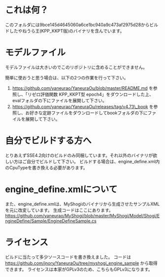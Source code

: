 # これは何？

このフォルダには9bce145d4645060a6ce1bc940a9c473af2975d28からビルドしたやねうら王(KPP\_KKPT版)のバイナリを含んでいます。

# モデルファイル
モデルファイルは大きいのでこのリポジトリに含めることができません。

簡単に使おうと思う場合は、以下の2つの作業を行って下さい。

1. https://github.com/yaneurao/YaneuraOu/blob/master/README.md を参照し、「リゼロ評価関数 KPP\_KKPT型 epoch4」をダウンロードした上、evalフォルダの下にファイルを展開して下さい。
2. https://github.com/yaneurao/YaneuraOu/releases/tag/v4.73\_book を参照し、お好きな定跡ファイルをダウンロードしてbookフォルダの下にファイルを展開して下さい。

# 自分でビルドする方へ
とりあえずSSE4.2向けのビルドのみ同梱しています。それ以外のバイナリが欲しい方はご自分でビルドして下さい。
ビルドする場合は、engine\_define.xml内のCpuTypeを書き換える必要があります。

# engine\_define.xmlについて
また、engine\_define.xmlは、MyShogiのバイナリから生成させたサンプルXMLを元に改変しています。
生成コードはここにあります。
https://github.com/yaneurao/MyShogi/blob/master/MyShogi/Model/Shogi/EngineDefine/Sample/EngineDefineSample.cs

# ライセンス
ビルドに当たって多少ソースコードを書き換えました。
コードは https://github.com/jnory/YaneuraOu/tree/myshogi_engine_sample から取得できます。
ライセンスは本家がGPLv3のため、こちらもGPLv3になります。


